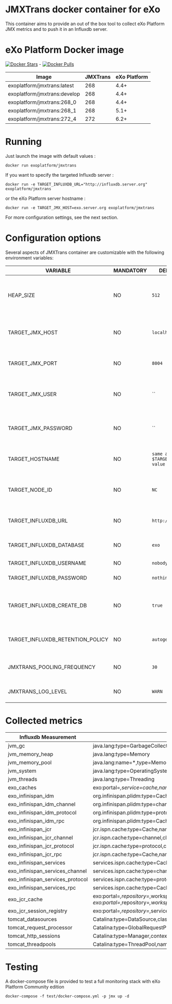 # JMXTrans docker container for eXo

This container aims to provide an out of the box tool to collect eXo Platform JMX metrics and to push it in an Influxdb server.

# eXo Platform Docker image

[![Docker Stars](https://img.shields.io/docker/stars/exoplatform/jmxtrans.svg)]() - [![Docker Pulls](https://img.shields.io/docker/pulls/exoplatform/jmxtrans.svg)]()

|    Image                          |  JMXTrans  |   eXo Platform    
|-----------------------------------|------------|--------------------
| exoplatform/jmxtrans:latest       |   268      |   4.4+
| exoplatform/jmxtrans:develop      |   268      |   4.4+
| exoplatform/jmxtrans:268_0        |   268      |   4.4+
| exoplatform/jmxtrans:268_1        |   268      |   5.1+
| exoplatform/jmxtrans:272_4        |   272      |   6.2+


# Running

Just launch the image with default values :

```
docker run exoplatform/jmxtrans 
```

If you want to specify the targeted Influxdb server :

```
docker run -e TARGET_INFLUXDB_URL="http://influxdb.server.org" exoplatform/jmxtrans 
```

or the eXo Platform server hostname :

```
docker run -e TARGET_JMX_HOST=exo.server.org exoplatform/jmxtrans 
```

For more configuration settings, see the next section.

# Configuration options

Several aspects of JMXTrans container are customizable with the following environment variables:

|    VARIABLE              |  MANDATORY  |   DEFAULT VALUE          |  DESCRIPTION
|--------------------------|-------------|--------------------------|----------------
| HEAP_SIZE | NO | `512` | specify the jvm allocated memory size in MB (-Xms and -Xmx parameters)
| TARGET_JMX_HOST | NO | `localhost` | the JMX hostname of the eXo Platform instance
| TARGET_JMX_PORT | NO | `8004` | the JMX port of the eXo Platform instance
| TARGET_JMX_USER | NO | `` | the JMX username of the eXo Platform instance
| TARGET_JMX_PASSWORD | NO | `` | the JMX password of the eXo Platform instance
| TARGET_HOSTNAME | NO | `same as $TARGET_JMX_HOST value` | the hostname of the eXo Platform server
| TARGET_NODE_ID | NO | `NC` | a string to identify an eXo node in a cluster for exemple
| TARGET_INFLUXDB_URL | NO | `http://localhost:8086` | the full url of the Influxdb server to send the metrics
| TARGET_INFLUXDB_DATABASE | NO | `exo` | the Influxdb database name to use
| TARGET_INFLUXDB_USERNAME | NO | `nobody` | the Influxdb username
| TARGET_INFLUXDB_PASSWORD | NO | `nothing` | the Influxdb password
| TARGET_INFLUXDB_CREATE_DB | NO | `true` | does JMXTrans create the Influxdb database if needed
| TARGET_INFLUXDB_RETENTION_POLICY | NO | `autogen` | the Influxdb rentention policy name to use
| JMXTRANS_POOLING_FREQUENCY | NO | `30` | the JMXTrans pooling frequency in seconds
| JMXTRANS_LOG_LEVEL | NO | `WARN` | the JMXTrans logging level (DEBUG|INFO|WARN|ERROR|FATAL)

# Collected metrics

| Influxdb Measurement | MBeans 
|----------------------|--------
| jvm_gc | java.lang:type=GarbageCollector,name=* 
| jvm_memory_heap | java.lang:type=Memory 
| jvm_memory_pool | java.lang:name=*,type=MemoryPool 
| jvm_system | java.lang:type=OperatingSystem 
| jvm_threads| java.lang:type=Threading 
| exo_caches | exo:portal=*,service=cache,name=*
| exo_infinispan_idm | org.infinispan.plidm:type=Cache,name=*,manager=*,component=Statistics
| exo_infinispan_idm_channel | org.infinispan.plidm:type=channel,cluster=*
| exo_infinispan_idm_protocol | org.infinispan.plidm:type=protocol,cluster=*,protocol=TCP
| exo_infinispan_idm_rpc | org.infinispan.plidm:type=Cache,name=*,manager=*,component=RpcManager
| exo_infinispan_jcr | jcr.ispn.cache:type=Cache,name=*,manager=*,component=Statistics
| exo_infinispan_jcr_channel | jcr.ispn.cache:type=channel,cluster=*
| exo_infinispan_jcr_protocol | jcr.ispn.cache:type=protocol,cluster=*,protocol=TCP
| exo_infinispan_jcr_rpc | jcr.ispn.cache:type=Cache,name=*,manager=*,component=RpcManager
| exo_infinispan_services | services.ispn.cache:type=Cache,name=*,manager=*,component=Statistics
| exo_infinispan_services_channel | services.ispn.cache:type=channel,cluster=*
| exo_infinispan_services_protocol | services.ispn.cache:type=protocol,cluster=*,protocol=TCP
| exo_infinispan_services_rpc | services.ispn.cache:type=Cache,name=*,manager=*,component=RpcManager
| exo_jcr_cache | exo:portal=*,repository=*,workspace=*,service=Cache <br> exo:portal=*,repository=*,workspace=*,service=lockmanager
| exo_jcr_session_registry | exo:portal=*,repository=*,service=SessionRegistry
| tomcat_datasources | Catalina:type=DataSource,class=javax.sql.DataSource,name=\"*\"
| tomcat_request_processor | Catalina:type=GlobalRequestProcessor,name=*
| tomcat_http_sessions | Catalina:type=Manager,context=/*,host=*
| tomcat_threadpools | Catalina:type=ThreadPool,name=*


# Testing

A docker-compose file is provided to test a full monitoring stack with eXo Platform Community edition

```
docker-compose -f test/docker-compose.yml -p jmx up -d
```
